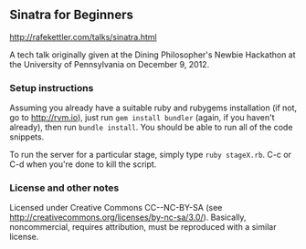 ## Sinatra for Beginners ##

http://rafekettler.com/talks/sinatra.html

A tech talk originally given at the Dining Philosopher's Newbie Hackathon at the University of Pennsylvania on December 9, 2012.

### Setup instructions ###

Assuming you already have a suitable ruby and rubygems installation (if not, go to http://rvm.io), just run `gem install bundler` (again, if you haven't already), then run `bundle install`. You should be able to run all of the code snippets.

To run the server for a particular stage, simply type `ruby stageX.rb`. C-c or C-d when you're done to kill the script.

### License and other notes ###

Licensed under Creative Commons CC--NC-BY-SA (see http://creativecommons.org/licenses/by-nc-sa/3.0/). Basically, noncommercial, requires attribution, must be reproduced with a similar license.
